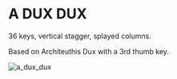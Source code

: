 # A DUX DUX

36 keys, vertical stagger, splayed columns.

Based on Architeuthis Dux with a 3rd thumb key.

![a_dux_dux](https://user-images.githubusercontent.com/9113313/142000626-88290878-3483-4580-b805-038abd62dc25.png)
